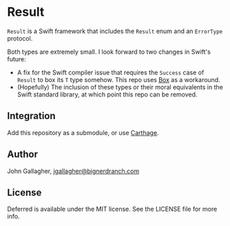 # Result

`Result` is a Swift framework that includes the `Result` enum and an
`ErrorType` protocol.

Both types are extremely small. I look forward to two changes in Swift's future:

* A fix for the Swift compiler issue that requires the `Success` case of
	`Result` to box its `T` type somehow. This repo uses
	[Box](https://github.com/robrix/Box) as a workaround.
* (Hopefully) The inclusion of these types or their moral equivalents in the
  Swift standard library, at which point this repo can be removed.

## Integration

Add this repository as a submodule, or use [Carthage](https://github.com/Carthage/Carthage/).

## Author

John Gallagher, jgallagher@bignerdranch.com

## License

Deferred is available under the MIT license. See the LICENSE file for more info.
